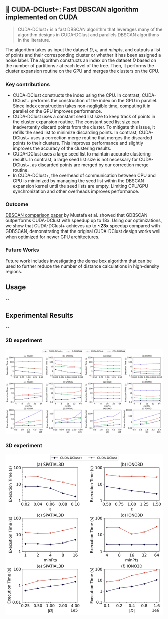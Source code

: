 ## 🌟 CUDA-DClust+: Fast DBSCAN algorithm implemented on CUDA

> CUDA-DClust+ is a fast DBSCAN algorithm that leverages many of the algorithm designs in CUDA-DClust and parallels DBSCAN algorithms in the literature.

The algorithm takes as input the dataset $D$, $\epsilon$, and $minpts$, and outputs a list of points and their corresponding cluster or whether it has been assigned a noise label. The algorithm constructs an index on the dataset $D$ based on the number of partitions $r$ at each level of the tree. Then, it performs the cluster expansion routine on the GPU and merges the clusters on the CPU.

### Key contributions

- CUDA-DClust constructs the index using the CPU. In contrast, CUDA-DClust+ performs the construction of the index on the GPU in parallel. Since index construction takes non-negligible time, computing it in parallel on the GPU improves performance.
- CUDA-DClust uses a constant seed list size to keep track of points in the cluster expansion routine. The constant seed list size can inadvertently discard points from the cluster. To mitigate this issue, it refills the seed list to minimize discarding points. In contrast, CUDA-DClust+ uses a correction merge routine that merges the discarded points to their clusters. This improves performance and slightly improves the accuracy of the clustering results.
- CUDA-DClust uses a large seed list to maintain accurate clustering results. In contrast, a large seed list size is not necessary for CUDA-DClust+, as discarded points are merged by our correction merge routine.
- In CUDA-DClust+, the overhead of communication between CPU and GPU is minimized by managing the seed list within the DBSCAN expansion kernel until the seed lists are empty. Limiting CPU/GPU synchronization and other overheads improves performance.

### Outcome

[DBSCAN comparison paper](https://ieeexplore.ieee.org/document/9006169) by Mustafa et al. showed that GDBSCAN outperforms CUDA-DClust with speedup up to 18x. Using our optimizations, we show that CUDA-DClust+ achieves up to **~23x** speedup compared with GDBSCAN, demonstrating that the original CUDA-DClust design works well when optimized for newer GPU architectures.

### Future Works

Future work includes investigating the dense box algorithm that can be used to further reduce the number of distance calculations in high-density regions.

## Usage

--

## Experimental Results

--

### 2D experiment

![2d Experiment](./comparision-plots/2d_all_experiments.png)

### 3D experiment

![3d Experiment](./comparision-plots/3d_all_experiments.png)
